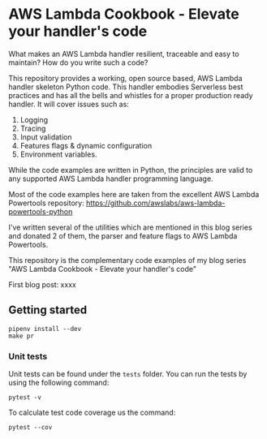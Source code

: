 # AWS Lambda Cookbook - Elevate your handler's code

What makes an AWS Lambda handler resilient, traceable and easy to maintain? How do you write such a code?

This repository provides a working, open source based, AWS Lambda handler skeleton Python code.
This handler embodies Serverless best practices and has all the bells and whistles for a proper production ready handler.
It will cover issues such as:
1.  Logging
2.  Tracing
3.  Input validation
4.  Features flags & dynamic configuration
5.  Environment variables.


While the code examples are written in Python, the principles are valid to any supported AWS Lambda handler programming language.

Most of the code examples here are taken from the excellent AWS Lambda Powertools repository:  https://github.com/awslabs/aws-lambda-powertools-python


I've written several of the utilities which are mentioned in this blog series and donated 2 of them, the parser and feature flags to AWS Lambda Powertools.

This repository is the complementary code examples of my blog series "AWS Lambda Cookbook - Elevate your handler's code"

First blog post: xxxx


## Getting started
```shell script
pipenv install --dev
make pr
```

### Unit tests
Unit tests can be found under the `tests` folder.
You can run the tests by using the following command:
```shell script
pytest -v
```


To calculate test code coverage us the command:
```shell script
pytest --cov
```
